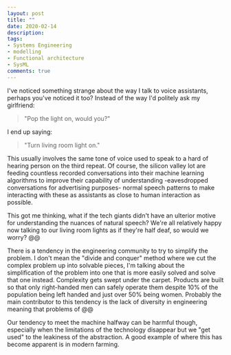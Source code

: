 ```yaml
---
layout: post
title: ""
date: 2020-02-14
description:
tags:
- Systems Engineering
- modelling
- Functional architecture
- SysML
comments: true
---
```


I've noticed something strange about the way I talk to voice assistants, perhaps you've noticed it too? Instead of the way I'd politely ask my girlfriend:
> "Pop the light on, would you?"

I end up saying:
> "Turn living room light on."

This usually involves the same tone of voice used to speak to a hard of hearing person on the third repeat. Of course, the silicon valley lot are feeding countless recorded conversations into their machine learning algorithms to improve their capability of understanding -eavesdropped conversations for advertising purposes- normal speech patterns to make interacting with these as assistants as close to human interaction as possible.

This got me thinking, what if the tech giants didn't have an ulterior motive for understanding the nuances of natural speech? We're all relatively happy now talking to our living room lights as if they're half deaf, so would we worry? @@

There is a tendency in the engineering community to try to simplify the problem. I don't mean the "divide and conquer" method where we cut the complex problem up into solvable pieces, I'm talking about the simplification of the problem into one that is more easily solved and solve that one instead. Complexity gets swept under the carpet. Products are built so that only right-handed men can safely operate them despite 10% of the population being left handed and just over 50% being women. Probably the main contributor to this tendency is the lack of diversity in engineering meaning that problems of @@

Our tendency to meet the machine halfway can be harmful though, especially when the limitations of the technology disappear but we "get used" to the leakiness of the abstraction. A good example of where this has become apparent is in modern farming.
